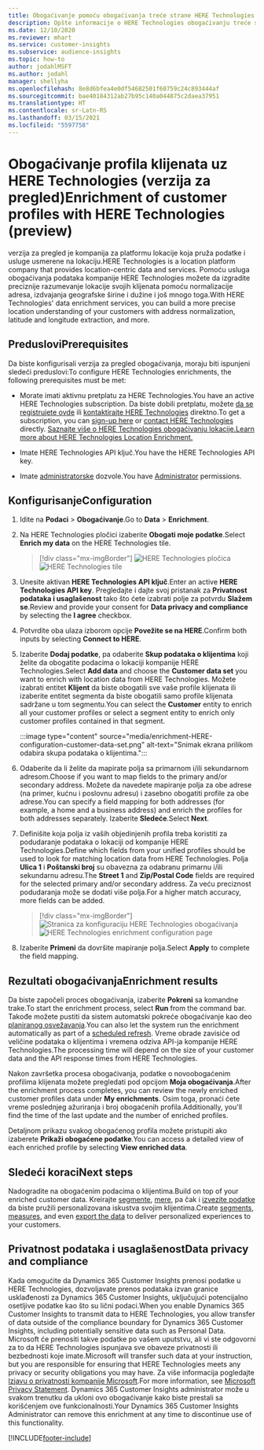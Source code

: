 ```yaml
---
title: Obogaćivanje pomoću obogaćivanja treće strane HERE Technologies
description: Opšte informacije o HERE Technologies obogaćivanju treće strane.
ms.date: 12/10/2020
ms.reviewer: mhart
ms.service: customer-insights
ms.subservice: audience-insights
ms.topic: how-to
author: jodahlMSFT
ms.author: jodahl
manager: shellyha
ms.openlocfilehash: 8e8d6bfea4e0df54682501f60759c24c893444af
ms.sourcegitcommit: bae40184312ab27b95c140a044875c2daea37951
ms.translationtype: HT
ms.contentlocale: sr-Latn-RS
ms.lasthandoff: 03/15/2021
ms.locfileid: "5597758"
---
```

# <a name="enrichment-of-customer-profiles-with-here-technologies-preview"></a><span data-ttu-id="3a046-103">Obogaćivanje profila klijenata uz HERE Technologies (verzija za pregled)</span><span class="sxs-lookup"><span data-stu-id="3a046-103">Enrichment of customer profiles with HERE Technologies (preview)</span></span>

<span data-ttu-id="3a046-104">verzija za pregled je kompanija za platformu lokacije koja pruža podatke i usluge usmerene na lokaciju.</span><span class="sxs-lookup"><span data-stu-id="3a046-104">HERE Technologies is a location platform company that provides location-centric data and services.</span></span> <span data-ttu-id="3a046-105">Pomoću usluga obogaćivanja podataka kompanije HERE Technologies možete da izgradite preciznije razumevanje lokacije svojih klijenata pomoću normalizacije adresa, izdvajanja geografske širine i dužine i još mnogo toga.</span><span class="sxs-lookup"><span data-stu-id="3a046-105">With HERE Technologies' data enrichment services, you can build a more precise location understanding of your customers with address normalization, latitude and longitude extraction, and more.</span></span>

## <a name="prerequisites"></a><span data-ttu-id="3a046-106">Preduslovi</span><span class="sxs-lookup"><span data-stu-id="3a046-106">Prerequisites</span></span>

<span data-ttu-id="3a046-107">Da biste konfigurisali verzija za pregled obogaćivanja, moraju biti ispunjeni sledeći preduslovi:</span><span class="sxs-lookup"><span data-stu-id="3a046-107">To configure HERE Technologies enrichments, the following prerequisites must be met:</span></span>

- <span data-ttu-id="3a046-108">Morate imati aktivnu pretplatu za HERE Technologies.</span><span class="sxs-lookup"><span data-stu-id="3a046-108">You have an active HERE Technologies subscription.</span></span> <span data-ttu-id="3a046-109">Da biste dobili pretplatu, možete [da se registrujete ovde](https://developer.here.com/sign-up?utm_medium=referral&utm_source=Microsoft-Dynamics-CI&create=Freemium-Basic) ili [kontaktirajte HERE Technologies](https://developer.here.com/help?utm_medium=referral&utm_source=Microsoft-Dynamics-CI#how-can-we-help-you) direktno.</span><span class="sxs-lookup"><span data-stu-id="3a046-109">To get a subscription, you can [sign-up here](https://developer.here.com/sign-up?utm_medium=referral&utm_source=Microsoft-Dynamics-CI&create=Freemium-Basic) or [contact HERE Technologies](https://developer.here.com/help?utm_medium=referral&utm_source=Microsoft-Dynamics-CI#how-can-we-help-you) directly.</span></span> [<span data-ttu-id="3a046-110">Saznajte više o HERE Technologies obogaćivanju lokacije.</span><span class="sxs-lookup"><span data-stu-id="3a046-110">Learn more about HERE Technologies Location Enrichment.</span></span>](https://developer.here.com/location-enrichment?cid=Dev-MicrosoftDynamics-DB-0-Dev-&utm_source=MicrosoftDynamics&utm_medium=referral&utm_campaign=Online_Dev_ReferralMicrosoft)

- <span data-ttu-id="3a046-111">Imate HERE Technologies API ključ.</span><span class="sxs-lookup"><span data-stu-id="3a046-111">You have the HERE Technologies API key.</span></span>

- <span data-ttu-id="3a046-112">Imate [administratorske](permissions.md#administrator) dozvole.</span><span class="sxs-lookup"><span data-stu-id="3a046-112">You have [Administrator](permissions.md#administrator) permissions.</span></span>

## <a name="configuration"></a><span data-ttu-id="3a046-113">Konfigurisanje</span><span class="sxs-lookup"><span data-stu-id="3a046-113">Configuration</span></span>

1. <span data-ttu-id="3a046-114">Idite na **Podaci** > **Obogaćivanje**.</span><span class="sxs-lookup"><span data-stu-id="3a046-114">Go to **Data** > **Enrichment**.</span></span>

1. <span data-ttu-id="3a046-115">Na HERE Technologies pločici izaberite **Obogati moje podatke**.</span><span class="sxs-lookup"><span data-stu-id="3a046-115">Select **Enrich my data** on the HERE Technologies tile.</span></span>

   > [!div class="mx-imgBorder"]
   > <span data-ttu-id="3a046-116">![HERE Technologies pločica](media/HERE-tile.png "HERE Technologies pločica")</span><span class="sxs-lookup"><span data-stu-id="3a046-116">![HERE Technologies tile](media/HERE-tile.png "HERE Technologies tile")</span></span>

1. <span data-ttu-id="3a046-117">Unesite aktivan **HERE Technologies API ključ**.</span><span class="sxs-lookup"><span data-stu-id="3a046-117">Enter an active **HERE Technologies API key**.</span></span> <span data-ttu-id="3a046-118">Pregledajte i dajte svoj pristanak za **Privatnost podataka i usaglašenost** tako što ćete izabrati polje za potvrdu **Slažem se**.</span><span class="sxs-lookup"><span data-stu-id="3a046-118">Review and provide your consent for **Data privacy and compliance** by selecting the **I agree** checkbox.</span></span> 

1. <span data-ttu-id="3a046-119">Potvrdite oba ulaza izborom opcije **Povežite se na HERE**.</span><span class="sxs-lookup"><span data-stu-id="3a046-119">Confirm both inputs by selecting **Connect to HERE**.</span></span>

1.  <span data-ttu-id="3a046-120">Izaberite **Dodaj podatke**, pa odaberite **Skup podataka o klijentima** koji želite da obogatite podacima o lokaciji kompanije HERE Technologies.</span><span class="sxs-lookup"><span data-stu-id="3a046-120">Select **Add data** and choose the **Customer data set** you want to enrich with location data from HERE Technologies.</span></span> <span data-ttu-id="3a046-121">Možete izabrati entitet **Klijent** da biste obogatili sve vaše profile klijenata ili izaberite entitet segmenta da biste obogatili samo profile klijenata sadržane u tom segmentu.</span><span class="sxs-lookup"><span data-stu-id="3a046-121">You can select the **Customer** entity to enrich all your customer profiles or select a segment entity to enrich only customer profiles contained in that segment.</span></span>

    :::image type="content" source="media/enrichment-HERE-configuration-customer-data-set.png" alt-text="Snimak ekrana prilikom odabira skupa podataka o klijentima.":::

1. <span data-ttu-id="3a046-123">Odaberite da li želite da mapirate polja sa primarnom i/ili sekundarnom adresom.</span><span class="sxs-lookup"><span data-stu-id="3a046-123">Choose if you want to map fields to the primary and/or secondary address.</span></span> <span data-ttu-id="3a046-124">Možete da navedete mapiranje polja za obe adrese (na primer, kućnu i poslovnu adresu) i zasebno obogatiti profile za obe adrese.</span><span class="sxs-lookup"><span data-stu-id="3a046-124">You can specify a field mapping for both addresses (for example, a home and a business address) and enrich the profiles for both addresses separately.</span></span> <span data-ttu-id="3a046-125">Izaberite **Sledeće**.</span><span class="sxs-lookup"><span data-stu-id="3a046-125">Select **Next**.</span></span>

1. <span data-ttu-id="3a046-126">Definišite koja polja iz vaših objedinjenih profila treba koristiti za podudaranje podataka o lokaciji od kompanije HERE Technologies.</span><span class="sxs-lookup"><span data-stu-id="3a046-126">Define which fields from your unified profiles should be used to look for matching location data from HERE Technologies.</span></span> <span data-ttu-id="3a046-127">Polja **Ulica 1** i **Poštanski broj** su obavezna za odabranu primarnu i/ili sekundarnu adresu.</span><span class="sxs-lookup"><span data-stu-id="3a046-127">The **Street 1** and **Zip/Postal Code** fields are required for the selected primary and/or secondary address.</span></span> <span data-ttu-id="3a046-128">Za veću preciznost podudaranja može se dodati više polja.</span><span class="sxs-lookup"><span data-stu-id="3a046-128">For a higher match accuracy, more fields can be added.</span></span>

   > [!div class="mx-imgBorder"]
   > <span data-ttu-id="3a046-129">![Stranica za konfiguraciju HERE Technologies obogaćivanja](media/enrichment-HERE-configuration.png "Stranica za konfiguraciju HERE Technologies obogaćivanja")</span><span class="sxs-lookup"><span data-stu-id="3a046-129">![HERE Technologies enrichment configuration page](media/enrichment-HERE-configuration.png "HERE Technologies enrichment configuration page")</span></span>

1. <span data-ttu-id="3a046-130">Izaberite **Primeni** da dovršite mapiranje polja.</span><span class="sxs-lookup"><span data-stu-id="3a046-130">Select **Apply** to complete the field mapping.</span></span>

## <a name="enrichment-results"></a><span data-ttu-id="3a046-131">Rezultati obogaćivanja</span><span class="sxs-lookup"><span data-stu-id="3a046-131">Enrichment results</span></span>

<span data-ttu-id="3a046-132">Da biste započeli proces obogaćivanja, izaberite **Pokreni** sa komandne trake.</span><span class="sxs-lookup"><span data-stu-id="3a046-132">To start the enrichment process, select **Run** from the command bar.</span></span> <span data-ttu-id="3a046-133">Takođe možete pustiti da sistem automatski pokreće obogaćivanje kao deo [planiranog osvežavanja](system.md#schedule-tab).</span><span class="sxs-lookup"><span data-stu-id="3a046-133">You can also let the system run the enrichment automatically as part of a [scheduled refresh](system.md#schedule-tab).</span></span> <span data-ttu-id="3a046-134">Vreme obrade zavisiće od veličine podataka o klijentima i vremena odziva API-ja kompanije HERE Technologies.</span><span class="sxs-lookup"><span data-stu-id="3a046-134">The processing time will depend on the size of your customer data and the API response times from HERE Technologies.</span></span>

<span data-ttu-id="3a046-135">Nakon završetka procesa obogaćivanja, podatke o novoobogaćenim profilima klijenata možete pregledati pod opcijom **Moja obogaćivanja**.</span><span class="sxs-lookup"><span data-stu-id="3a046-135">After the enrichment process completes, you can review the newly enriched customer profiles data under **My enrichments**.</span></span> <span data-ttu-id="3a046-136">Osim toga, pronaći ćete vreme poslednjeg ažuriranja i broj obogaćenih profila.</span><span class="sxs-lookup"><span data-stu-id="3a046-136">Additionally, you'll find the time of the last update and the number of enriched profiles.</span></span>

<span data-ttu-id="3a046-137">Detaljnom prikazu svakog obogaćenog profila možete pristupiti ako izaberete **Prikaži obogaćene podatke**.</span><span class="sxs-lookup"><span data-stu-id="3a046-137">You can access a detailed view of each enriched profile by selecting **View enriched data**.</span></span>

## <a name="next-steps"></a><span data-ttu-id="3a046-138">Sledeći koraci</span><span class="sxs-lookup"><span data-stu-id="3a046-138">Next steps</span></span>

<span data-ttu-id="3a046-139">Nadogradite na obogaćenim podacima o klijentima.</span><span class="sxs-lookup"><span data-stu-id="3a046-139">Build on top of your enriched customer data.</span></span> <span data-ttu-id="3a046-140">Kreirajte [segmente](segments.md), [mere](measures.md), pa čak i [izvezite podatke](export-destinations.md) da biste pružili personalizovana iskustva svojim klijentima.</span><span class="sxs-lookup"><span data-stu-id="3a046-140">Create [segments](segments.md), [measures](measures.md), and even [export the data](export-destinations.md) to deliver personalized experiences to your customers.</span></span>

## <a name="data-privacy-and-compliance"></a><span data-ttu-id="3a046-141">Privatnost podataka i usaglašenost</span><span class="sxs-lookup"><span data-stu-id="3a046-141">Data privacy and compliance</span></span>

<span data-ttu-id="3a046-142">Kada omogućite da Dynamics 365 Customer Insights prenosi podatke u HERE Technologies, dozvoljavate prenos podataka izvan granice usklađenosti za Dynamics 365 Customer Insights, uključujući potencijalno osetljive podatke kao što su lični podaci.</span><span class="sxs-lookup"><span data-stu-id="3a046-142">When you enable Dynamics 365 Customer Insights to transmit data to HERE Technologies, you allow transfer of data outside of the compliance boundary for Dynamics 365 Customer Insights, including potentially sensitive data such as Personal Data.</span></span> <span data-ttu-id="3a046-143">Microsoft će prenositi takve podatke po vašem uputstvu, ali vi ste odgovorni za to da HERE Technologies ispunjava sve obaveze privatnosti ili bezbednosti koje imate.</span><span class="sxs-lookup"><span data-stu-id="3a046-143">Microsoft will transfer such data at your instruction, but you are responsible for ensuring that HERE Technologies meets any privacy or security obligations you may have.</span></span> <span data-ttu-id="3a046-144">Za više informacija pogledajte [Izjavu o privatnosti kompanije Microsoft](https://go.microsoft.com/fwlink/?linkid=396732).</span><span class="sxs-lookup"><span data-stu-id="3a046-144">For more information, see [Microsoft Privacy Statement](https://go.microsoft.com/fwlink/?linkid=396732).</span></span>
<span data-ttu-id="3a046-145">Dynamics 365 Customer Insights administrator može u svakom trenutku da ukloni ovo obogaćivanje kako biste prestali sa korišćenjem ove funkcionalnosti.</span><span class="sxs-lookup"><span data-stu-id="3a046-145">Your Dynamics 365 Customer Insights Administrator can remove this enrichment at any time to discontinue use of this functionality.</span></span>


[!INCLUDE[footer-include](../includes/footer-banner.md)]
